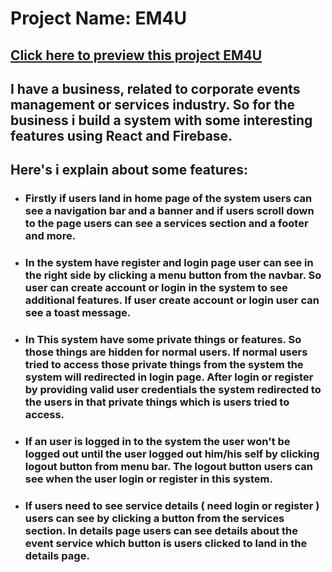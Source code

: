 # Project Name: EM4U

## [Click here to preview this project EM4U](#)

## I have a business, related to corporate events management or services industry. So for the business i build a system with some interesting features using React and Firebase.

## Here's i explain about some features:

- ### Firstly if users land in home page of the system users can see a navigation bar and a banner and if users scroll down to the page users can see a services section and a footer and more.

- ### In the system have register and login page user can see in the right side by clicking a menu button from the navbar. So user can create account or login in the system to see additional features. If user create account or login user can see a toast message.

- ### In This system have some private things or features. So those things are hidden for normal users. If normal users tried to access those private things from the system the system will redirected in login page. After login or register by providing valid user credentials the system redirected to the users in that private things which is users tried to access.

- ### If an user is logged in to the system the user won't be logged out until the user logged out him/his self by clicking logout button from menu bar. The logout button users can see when the user login or register in this system.

- ### If users need to see service details ( need login or register ) users can see by clicking a button from the services section. In details page users can see details about the event service which button is users clicked to land in the details page.
